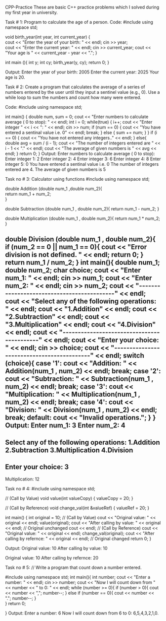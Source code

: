 CPP-Practice
These are basic C++ practice problems which I solved during my first year in university.

Task # 1: Program to calculate the age of a person.
Code:
#include<iostream>
using namespace std;

void birth_year(int year, int current_year)
{	
	cout << "Enter the year of your birth: " << endl;
	cin >> year;	
	cout << "Enter the current year: " << endl;
	cin >> current_year;
	cout << "Your age is " << current_year - year << ".";
}

int main (){
	int y;
	int cy;
	birth_year(y, cy);
	return 0;
}

Output:
Enter the year of your birth: 
2005
Enter the current year: 
2025
Your age is 20.

Task # 2:  Create a program that calculates the average of a series of numbers entered by the user until they input a sentinel value (e.g., 0). 
Use a while loop to sum the numbers and count how many were entered.

Code:
#include <iostream>
using namespace std;

int main() { 
    double num, sum = 0;
    cout << "Enter numbers to calculate average ( 0 to stop): " << endl;
    int i = 0;
    while(true)
    {
        i++;
        cout << "Enter integer " << i << ": " << endl;
        cin >> num;
        if (num == 0)
        {
            cout << "You have entered a sentinal value i.e. 0" << endl;
            break;
        }
        else 
        {
            sum += num;
        }
    }
    if (i == 0)
    {
        cout << "You have not entered any integers.." << endl;
    }
    else{
       double avg = sum / (i - 1);
       cout << "The number of integers entered are " << i - 1 << "." << endl;
       cout << "The average of given numbers is " << avg << endl;
    }
    return 0;
}
Output:
Enter numbers to calculate average ( 0 to stop): 
Enter integer 1: 
2
Enter integer 2: 
4
Enter integer 3: 
6
Enter integer 4: 
8
Enter integer 5: 
0
You have entered a sentinal value i.e. 0
The number of integers entered are 4.
The average of given numbers is 5

Task no # 3: Calculator using functions
#include<iostream>
using namespace std;
	
double Addition (double num_1 ,double num_2){	
	return num_1 + num_2;	
}

double Subtraction (double num_1 , double num_2){
	return num_1 - num_2;
}

double Multiplication (double num_1 , double num_2){
	return num_1 * num_2;
}

double Division (double num_1 , double num_2){	
		if (num_2 == 0 || num_1 == 0){
			cout << "Error division is not defined. " << endl;
			return 0;
		}
	return num_1 / num_2;
}
int main(){	
	double num_1;
	double num_2;
	char choice;
	cout << "Enter num_1: " << endl;
        cin >> num_1;
        cout << "Enter num_2: " << endl;
        cin >> num_2;
    cout << "-------------------------------------------" << endl;
	cout << "Select any of the following operations: " << endl;
	cout << "1.Addition" << endl;
	cout << "2.Subtraction" << endl;
	cout << "3.Multiplication" << endl;
	cout << "4.Division" << endl;
	cout << "-------------------------------------------" << endl;
	cout << "Enter your choice: " << endl;
    cin >> choice;
    cout << "-------------------------------------------" << endl;
	switch (choice){
		case '1':
			cout << "Addition: " << Addition(num_1 , num_2) << endl;
			break;
		case '2':
			cout << "Subtraction: " << Subtraction(num_1 , num_2) << endl;
			break;
		case '3':
			cout << "Multiplication: " << Multiplication(num_1 , num_2) << endl;
			break;
		case '4':
			cout << "Division: " << Division(num_1 , num_2) << endl;
			break;
		default:
			cout << "Invalid operations.";
	}
}
Output:
Enter num_1: 
3
Enter num_2: 
4
-------------------------------------------
Select any of the following operations: 
1.Addition
2.Subtraction
3.Multiplication
4.Division
-------------------------------------------
Enter your choice: 
3
-------------------------------------------
Multiplication: 12

Task no # 4:
#include <iostream>
using namespace std;

// (Call by Value)
void value(int valueCopy) {
    valueCopy = 20; 
}

// (Call by Reference)
void change_val(int &valueRef) {
    valueRef = 20; 
}

int main() {
    int original = 10;
    // (Call by Value)
    cout << "Original value: " << original << endl;
    value(original);
    cout << "After calling by value: " << original << endl; // Original unchanged
    cout << endl;
    // (Call by Reference)
    cout << "Original value: " << original << endl;
    change_val(original);
    cout << "After calling by refernce: " << original << endl; // Original changed
    return 0;
}

Output:
Original value: 10
After calling by value: 10

Original value: 10
After calling by refernce: 20

Task no # 5: 
// Write a program that count down a number entered.

#include<iostream>
using namespace std;
int main(){
	int number;
	cout << "Enter a number: " << endl;
	cin >> number;
	cout << "Now I will count down from " << number << " to 0: " << endl;
	while (number >= 0){
		if (number > 0){
		cout << number << ",";
		number--;
	}
	else if (number == 0){
		cout << number << ".";
		number--;
	}	
}
    return 0;
    
}
Output:
Enter a number: 
6
Now I will count down from 6 to 0: 
6,5,4,3,2,1,0.
